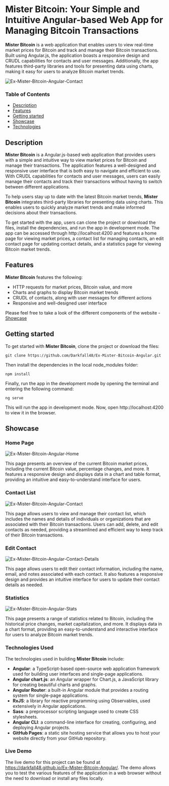 # Mister Bitcoin: Your Simple and Intuitive Angular-based Web App for Managing Bitcoin Transactions

**Mister Bitcoin** is a web application that enables users to view real-time market prices for Bitcoin and track and manage their Bitcoin transactions. Built using Angular.js, the application boasts a responsive design and CRUDL capabilities for contacts and user messages. Additionally, the app features third-party libraries and tools for presenting data using charts, making it easy for users to analyze Bitcoin market trends.

![Ex-Mister-Bitcoin-Angular-Contact](https://user-images.githubusercontent.com/35638060/220618641-80caebbf-c9bb-463a-bc23-1c000c2fa63f.png)

### Table of Contents

- [Description](#description)
- [Features](#features)
- [Getting started](#getting-started)
- [Showcase](#showcase)
- [Technologies](#technologies-used)

## Description

**Mister Bitcoin** is a Angular.js-based web application that provides users with a simple and intuitive way to view market prices for Bitcoin and manage their transactions. The application features a well-designed and responsive user interface that is both easy to navigate and efficient to use. With CRUDL capabilities for contacts and user messages, users can easily manage their contacts and track their transactions without having to switch between different applications.

To help users stay up to date with the latest Bitcoin market trends, **Mister Bitcoin** integrates third-party libraries for presenting data using charts. This enables users to quickly analyze market trends and make informed decisions about their transactions.

To get started with the app, users can clone the project or download the files, install the dependencies, and run the app in development mode. The app can be accessed through http://localhost:4200 and features a home page for viewing market prices, a contact list for managing contacts, an edit contact page for updating contact details, and a statistics page for viewing Bitcoin market trends.

## Features

**Mister Bitcoin** features the following:

<!-- - Simple authentication - store and session storage. -->

- HTTP requests for market prices, Bitcoin value, and more
- Charts and graphs to display Bitcoin market trends
- CRUDL of contacts, along with user messages for different actions
- Responsive and well-designed user interface

Please feel free to take a look of the different components of the website - [Showcase](#showcase)

## Getting started

To get started with **Mister Bitcoin**, clone the project or download the files:

```
git clone https://github.com/Darkfall48/Ex-Mister-Bitcoin-Angular.git
```

Then install the dependencies in the local node_modules folder:

```
npm install
```

Finally, run the app in the development mode by opening the terminal and entering the following command:

```
ng serve
```

This will run the app in development mode. Now, open http://localhost:4200 to view it in the browser.

## Showcase

### Home Page

![Ex-Mister-Bitcoin-Angular-Home](https://user-images.githubusercontent.com/35638060/220624916-5efef8cd-19d5-43d3-abb0-5f0201bd166c.png)

This page presents an overview of the current Bitcoin market prices, including the current Bitcoin value, percentage changes, and more. It features a responsive design and displays data in a chart and table format, providing an intuitive and easy-to-understand interface for users.

### Contact List

![Ex-Mister-Bitcoin-Angular-Contact](https://user-images.githubusercontent.com/35638060/220625131-c987f145-6fb9-4fda-9a9f-d0d062a9c99f.png)

This page allows users to view and manage their contact list, which includes the names and details of individuals or organizations that are associated with their Bitcoin transactions. Users can add, delete, and edit contacts as needed, providing a streamlined and efficient way to keep track of their Bitcoin transactions.

### Edit Contact

![Ex-Mister-Bitcoin-Angular-Contact-Details](https://user-images.githubusercontent.com/35638060/220624996-d6767d56-7663-4670-8b1d-d847f2ac55bc.png)

This page allows users to edit their contact information, including the name, email, and notes associated with each contact. It also features a responsive design and provides an intuitive interface for users to update their contact details as needed.

### Statistics

![Ex-Mister-Bitcoin-Angular-Stats](https://user-images.githubusercontent.com/35638060/220625054-98d1bd79-ac04-48ca-b05a-21c119babcfe.png)

This page presents a range of statistics related to Bitcoin, including the historical price changes, market capitalization, and more. It displays data in a chart format, providing an easy-to-understand and interactive interface for users to analyze Bitcoin market trends.

### Technologies Used

The technologies used in building **Mister Bitcoin** include:

- **Angular**: a TypeScript-based open-source web application framework used for building user interfaces and single-page applications.
- **Angular chart.js**: an Angular wrapper for Chart.js, a JavaScript library for creating beautiful charts and graphs.
- **Angular Router**: a built-in Angular module that provides a routing system for single-page applications.
- **RxJS**: a library for reactive programming using Observables, used extensively in Angular applications.
- **Sass**: a preprocessor scripting language used to create CSS stylesheets.
- **Angular CLI**: a command-line interface for creating, configuring, and deploying Angular projects.
- **GitHub Pages**: a static site hosting service that allows you to host your website directly from your GitHub repository.

### Live Demo

The live demo for this project can be found at https://darkfall48.github.io/Ex-Mister-Bitcoin-Angular/. The demo allows you to test the various features of the application in a web browser without the need to download or install any files locally.
